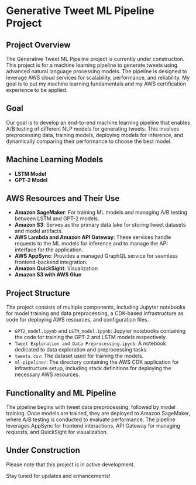 # Generative Tweet ML Pipeline Project

## Project Overview

The Generative Tweet ML Pipeline project is currently under construction. This project is for a machine learning pipeline to generate tweets using advanced natural language processing models. The pipeline is designed to leverage AWS cloud services for scalability, performance, and reliability. My goal is to put my machine learning fundamentals and my AWS certification experience to be applied. 

## Goal

Our goal is to develop an end-to-end machine learning pipeline that enables A/B testing of different NLP models for generating tweets. This involves preprocessing data, training models, deploying models for inference, and dynamically comparing their performance to choose the best model.

## Machine Learning Models

- **LSTM Model**
- **GPT-2 Model**

## AWS Resources and Their Use

- **Amazon SageMaker**: For training ML models and managing A/B testing between LSTM and GPT-2 models.
- **Amazon S3**: Serves as the primary data lake for storing tweet datasets and model artifacts.
- **AWS Lambda and Amazon API Gateway**: These services  handle requests to the ML models for inference and to manage the API interface for the application.
- **AWS AppSync**: Provides a managed GraphQL service for seamless frontend-backend integration.
- **Amazon QuickSight**: Visualization
- **Amazon S3 with AWS Glue**

## Project Structure

The project consists of multiple components, including Jupyter notebooks for model training and data preprocessing, a CDK-based infrastructure as code for deploying AWS resources, and configuration files.

- `GPT2_model.ipynb` and `LSTM_model.ipynb`: Jupyter notebooks containing the code for training the GPT-2 and LSTM models respectively.
- `Tweet Exploration and Data Preprocessing.ipynb`: A notebook dedicated to data exploration and preprocessing tasks.
- `tweets.csv`: The dataset used for training the models.
- `ml-pipeline/`: The directory containing the AWS CDK application for infrastructure setup, including stack definitions for deploying the necessary AWS resources.

## Functionality and ML Pipeline

The pipeline begins with tweet data preprocessing, followed by model training. Once models are trained, they are deployed to Amazon SageMaker, where A/B testing is conducted to evaluate performance. The pipeline leverages AppSync for frontend interactions, API Gateway for managing requests, and QuickSight for visualization.

## Under Construction

Please note that this project is in active development. 

Stay tuned for updates and enhancements!
